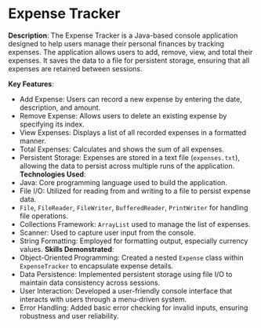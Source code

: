 # Expense Tracker 

**Description**:
The Expense Tracker is a Java-based console application designed to help users manage their
personal finances by tracking expenses. The application allows users to add, remove, view, and
total their expenses. It saves the data to a file for persistent storage, ensuring that all expenses
are retained between sessions.
<br>

**Key Features**:
- Add Expense: Users can record a new expense by entering the date, description, and amount.
- Remove Expense: Allows users to delete an existing expense by specifying its index.
- View Expenses: Displays a list of all recorded expenses in a formatted manner.
- Total Expenses: Calculates and shows the sum of all expenses.
- Persistent Storage: Expenses are stored in a text file (`expenses.txt`), allowing the data to
persist across multiple runs of the application.
**Technologies Used**:
- Java: Core programming language used to build the application.
- File I/O: Utilized for reading from and writing to a file to persist expense data.
- `File`, `FileReader`, `FileWriter`, `BufferedReader`, `PrintWriter` for handling file operations.
- Collections Framework: `ArrayList` used to manage the list of expenses.
- Scanner: Used to capture user input from the console.
- String Formatting: Employed for formatting output, especially currency values.
**Skills Demonstrated**:
- Object-Oriented Programming: Created a nested `Expense` class within `ExpenseTracker` to
encapsulate expense details.
- Data Persistence: Implemented persistent storage using file I/O to maintain data consistency
across sessions.
- User Interaction: Developed a user-friendly console interface that interacts with users through
a menu-driven system.
- Error Handling: Added basic error checking for invalid inputs, ensuring robustness and user
reliability.
